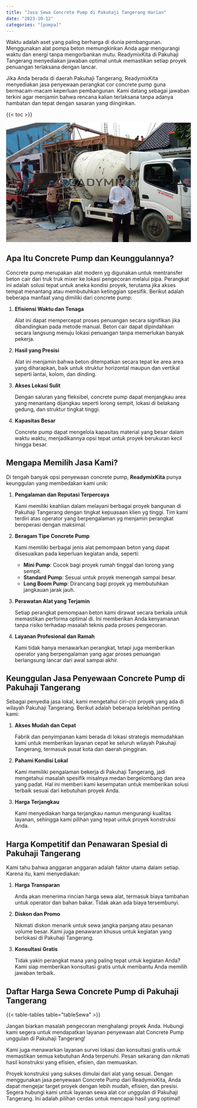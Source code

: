 ```yaml
---
title: "Jasa Sewa Concrete Pump di Pakuhaji Tangerang Harian"
date: "2023-10-12"
categories: "[pompa]"
---
```


Waktu adalah aset yang paling berharga di dunia pembangunan. Menggunakan alat pompa beton memungkinkan Anda agar mengurangi waktu dan energi tanpa mengorbankan mutu. ReadymixKita di Pakuhaji Tangerang menyediakan jawaban optimal untuk memastikan setiap proyek penuangan terlaksana dengan lancar.

Jika Anda berada di daerah Pakuhaji Tangerang, ReadymixKita menyediakan jasa penyewaan perangkat cor concrete pump guna bermacam-macam keperluan pembangunan. Kami datang sebagai jawaban terkini agar menjamin bahwa rencana kalian terlaksana tanpa adanya hambatan dan tepat dengan sasaran yang diinginkan.

{{< toc >}}

![Jasa Sewa Concrete Pump di Pakuhaji Tangerang Harian](/images/pompa/sewa-pompa-22.jpg)

## Apa Itu Concrete Pump dan Keunggulannya?

Concrete pump merupakan alat modern yg digunakan untuk mentransfer beton cair dari truk truk mixer ke lokasi pengecoran melalui pipa. Perangkat ini adalah solusi tepat untuk aneka kondisi proyek, terutama jika akses tempat menantang atau membutuhkan ketinggian spesifik. Berikut adalah beberapa manfaat yang dimiliki dari concrete pump:

1. **Efisiensi Waktu dan Tenaga**

   Alat ini dapat mempercepat proses penuangan secara signifikan jika dibandingkan pada metode manual. Beton cair dapat dipindahkan secara langsung menuju lokasi penuangan tanpa memerlukan banyak pekerja.

2. **Hasil yang Presisi**

   Alat ini menjamin bahwa beton ditempatkan secara tepat ke area area yang diharapkan, baik untuk struktur horizontal maupun dan vertikal seperti lantai, kolom, dan dinding.

3. **Akses Lokasi Sulit**

   Dengan saluran yang fleksibel, concrete pump dapat menjangkau area yang menantang dijangkau seperti lorong sempit, lokasi di belakang gedung, dan struktur tingkat tinggi.

4. **Kapasitas Besar**

   Concrete pump dapat mengelola kapasitas material yang besar dalam waktu waktu, menjadikannya opsi tepat untuk proyek berukuran kecil hingga besar.

## Mengapa Memilih Jasa Kami?

Di tengah banyak opsi penyewaan concrete pump, **ReadymixKita** punya keunggulan yang membedakan kami unik:

1. **Pengalaman dan Reputasi Terpercaya**

   Kami memiliki keahlian dalam melayani berbagai proyek bangunan di Pakuhaji Tangerang dengan tingkat kepuasaan klien yg tinggi. Tim kami terdiri atas operator yang berpengalaman yg menjamin perangkat beroperasi dengan maksimal.

2. **Beragam Tipe Concrete Pump**

   Kami memiliki berbagai jenis alat pemompaan beton yang dapat disesuaikan pada keperluan kegiatan anda, seperti:
   - **Mini Pump**: Cocok bagi proyek rumah tinggal dan lorong yang sempit.
   - **Standard Pump**: Sesuai untuk proyek menengah sampai besar.
   - **Long Boom Pump**: Dirancang bagi proyek yg membutuhkan jangkauan jarak jauh.

3. **Perawatan Alat yang Terjamin**

   Setiap perangkat pemompaan beton kami dirawat secara berkala untuk memastikan performa optimal di. Ini memberikan Anda kenyamanan tanpa risiko terhadap masalah teknis pada proses pengecoran.

4. **Layanan Profesional dan Ramah**

   Kami tidak hanya menawarkan perangkat, tetapi juga memberikan operator yang berpengalaman yang agar proses penuangan berlangsung lancar dari awal sampai akhir.

## Keunggulan Jasa Penyewaan Concrete Pump di Pakuhaji Tangerang

Sebagai penyedia jasa lokal, kami mengetahui ciri-ciri proyek yang ada di wilayah Pakuhaji Tangerang. Berikut adalah beberapa kelebihan penting kami:

1. **Akses Mudah dan Cepat**

   Fabrik dan penyimpanan kami berada di lokasi strategis memudahkan kami untuk memberikan layanan cepat ke seluruh wilayah Pakuhaji Tangerang, termasuk pusat kota dan daerah pinggiran.

2. **Pahami Kondisi Lokal**

   Kami memiliki pengalaman bekerja di Pakuhaji Tangerang, jadi mengetahui masalah spesifik misalnya medan bergelombang dan area yang padat. Hal ini memberi kami kesempatan untuk memberikan solusi terbaik sesuai dari kebutuhan proyek Anda.

3. **Harga Terjangkau**

   Kami menyediakan harga terjangkau namun mengurangi kualitas layanan, sehingga kami pilihan yang tepat untuk proyek konstruksi Anda.

## Harga Kompetitif dan Penawaran Spesial di Pakuhaji Tangerang

Kami tahu bahwa anggaran anggaran adalah faktor utama dalam setiap. Karena itu, kami menyediakan:

1. **Harga Transparan**

   Anda akan menerima rincian harga sewa alat, termasuk biaya tambahan untuk operator dan bahan bakar. Tidak akan ada biaya tersembunyi.

2. **Diskon dan Promo**

   Nikmati diskon menarik untuk sewa jangka panjang atau pesanan volume besar. Kami juga penawaran khusus untuk kegiatan yang berlokasi di Pakuhaji Tangerang.

3. **Konsultasi Gratis**

   Tidak yakin perangkat mana yang paling tepat untuk kegiatan Anda? Kami siap memberikan konsultasi gratis untuk membantu Anda memilih jawaban terbaik.

## Daftar Harga Sewa Concrete Pump di Pakuhaji Tangerang

{{< table-tables table="tableSewa" >}}

Jangan biarkan masalah pengecoran menghalangi proyek Anda. Hubungi kami segera untuk mendapatkan layanan penyewaan alat Concrete Pump unggulan di Pakuhaji Tangerang!

Kami juga menawarkan layanan survei lokasi dan konsultasi gratis untuk memastikan semua kebutuhan Anda terpenuhi. Pesan sekarang dan nikmati hasil konstruksi yang efisien, efisien, dan memuaskan.

Proyek konstruksi yang sukses dimulai dari alat yang sesuai. Dengan menggunakan jasa penyewaan Concrete Pump dari ReadymixKita, Anda dapat mengejar target proyek dengan lebih mudah, efisien, dan presisi. Segera hubungi kami untuk layanan sewa alat cor unggulan di Pakuhaji Tangerang. Ini adalah pilihan cerdas untuk mencapai hasil yang optimal!